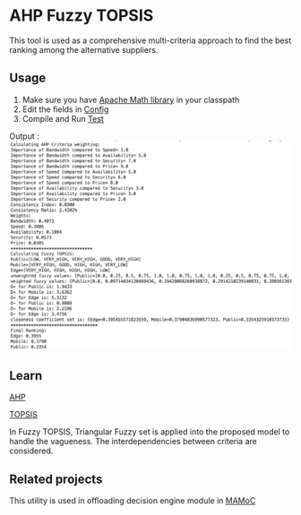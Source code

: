 # AHP Fuzzy TOPSIS

This tool is used as a comprehensive multi-criteria approach to find the best ranking among the alternative suppliers.

## Usage
1. Make sure you have [Apache Math library](http://commons.apache.org/proper/commons-math/download_math.cgi) in your classpath
2. Edit the fields in [Config](./src/Config.java)
3. Compile and Run [Test](./src/Test.java)

Output : ![picture alt](./screenshots/ahp_topsis.png "AHP Fuzzy TOPSIS output")

## Learn
[AHP](https://en.wikipedia.org/wiki/Analytic_hierarchy_process)

[TOPSIS](https://en.wikipedia.org/wiki/TOPSIS)

In Fuzzy TOPSIS, Triangular Fuzzy set is applied into the proposed model to handle the vagueness. The interdependencies between criteria are considered.

## Related projects
This utility is used in offloading decision engine module in [MAMoC](https://github.com/dawand/MAMoC-Android)
